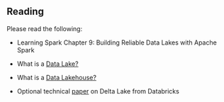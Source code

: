 ## Reading

Please read the following:

- Learning Spark Chapter 9: Building Reliable Data Lakes with Apache Spark  
- What is a [Data Lake?](https://aws.amazon.com/big-data/datalakes-and-analytics/what-is-a-data-lake/)  
- What is a [Data Lakehouse?](https://www.databricks.com/blog/2020/01/30/what-is-a-data-lakehouse.html)   
 
- Optional technical [paper](https://github.com/UVADS/distributed_computing/blob/main/11_delta_lakes/data_lakehouse.pdf) on Delta Lake from Databricks  
